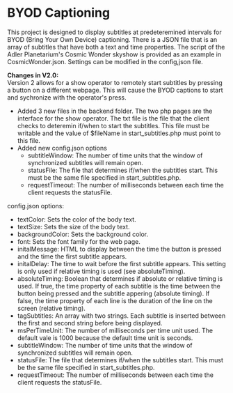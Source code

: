 BYOD Captioning
===============
This project is designed to display subtitles at predeteremined intervals for BYOD (Bring Your Own Device) captioning. There is a JSON file that is an array of subtitles that have both a text and time properties. The script of the Adler Planetarium's Cosmic Wonder skyshow is provided as an example in CosmicWonder.json. Settings can be modified in the config,json file.

**Changes in V2.0:**  
Version 2 allows for a show operator to remotely start subtitles by pressing a button on a different webpage. This will cause the BYOD captions to start and sychronize with the operator's press.
  * Added 3 new files in the backend folder. The two php pages are the interface for the show operator. The txt file is the file that the client checks to deteremin if/when to start the subtitles. This file must be writable and the value of $fileName in start_subtitles.php must point to this file.
  * Added new config.json options
    * subtitleWindow: The number of time units that the window of synchronized subtitles will remain open.
    * statusFile: The file that determines if/when the subtitles start. This must be the same file specified in start_subtitles.php.
    * requestTimeout: The number of milliseconds between each time the client requests the statusFile.

config.json options:
  * textColor: Sets the color of the body text.
  * textSize: Sets the size of the body text.
  * backgroundColor: Sets the background color.
  * font: Sets the font family for the web page.
  * initalMessage: HTML to display between the time the button is pressed and the time the first subtitle appears.
  * initalDelay: The time to wait before the first subtitle appears. This setting is only used if relative timing is used (see absoluteTiming).
  * absoluteTiming: Boolean that determines if absolute or relative timing is used. If true, the time property of each subtitle is the time between the button being pressed and the subtitle appering (absolute timing). If false, the time property of each line is the duration of the line on the screen (relative timing).
  * tagSubtitles: An array with two strings. Each subtitle is inserted between the first and second string before being displayed.
  * msPerTimeUnit: The number of milliseconds per time unit used. The default vale is 1000 because the default time unit is seconds.
  * subtitleWindow: The number of time units that the window of synchronized subtitles will remain open.
  * statusFile: The file that determines if/when the subtitles start. This must be the same file specified in start_subtitles.php.
  * requestTimeout: The number of milliseconds between each time the client requests the statusFile.
